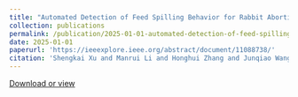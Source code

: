```yaml
---
title: "Automated Detection of Feed Spilling Behavior for Rabbit Abortion Monitoring"
collection: publications
permalink: /publication/2025-01-01-automated-detection-of-feed-spilling-behavior-for-rabbit-abortion-monitoring
date: 2025-01-01
paperurl: 'https://ieeexplore.ieee.org/abstract/document/11088738/'
citation: 'Shengkai Xu and Manrui Li and Honghui Zhang and Junqiao Wang and Guangwu Qian. 2025. Automated Detection of Feed Spilling Behavior for Rabbit Abortion Monitoring'
---
```


<a href='https://ieeexplore.ieee.org/abstract/document/11088738/'>Download or view</a>
